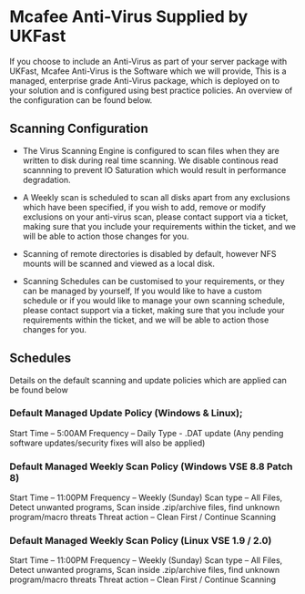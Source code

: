 # Mcafee Anti-Virus Supplied by UKFast

If you choose to include an Anti-Virus as part of your server package with UKFast, Mcafee Anti-Virus is the Software which we will provide, This is a managed, enterprise grade Anti-Virus package, which is deployed on to your solution and is configured using best practice policies. An overview of the configuration can be found below.


## Scanning Configuration

* The Virus Scanning Engine is configured to scan files when they are written to disk during real time scanning. We disable continous read scannning to prevent IO Saturation which would result in performance degradation.

* A Weekly scan is scheduled to scan all disks apart from any exclusions which have been specified, if you wish to add, remove or modify exclusions on your anti-virus scan, please contact support via a ticket, making sure that you include your requirements within the ticket, and we will be able to action those changes for you.

* Scanning of remote directories is disabled by default, however NFS mounts will be scanned and viewed as a local disk.

* Scanning Schedules can be customised to your requirements, or they can be managed by yourself, If you would like to have a custom schedule or if you would like to manage your own scanning schedule, please contact support via a ticket, making sure that you include your requirements within the ticket, and we will be able to action those changes for you.


## Schedules

Details on the default scanning and update policies which are applied can be found below

### Default Managed Update Policy (Windows & Linux);
Start Time – 5:00AM
Frequency – Daily
Type - .DAT update (Any pending software updates/security fixes will also be applied)

### Default Managed Weekly Scan Policy (Windows VSE 8.8 Patch 8)
Start Time – 11:00PM
Frequency – Weekly (Sunday)
Scan type – All Files, Detect unwanted programs, Scan inside .zip/archive files, find unknown program/macro threats
Threat action – Clean First / Continue Scanning

### Default Managed Weekly Scan Policy (Linux VSE 1.9 / 2.0)
Start Time – 11:00PM
Frequency – Weekly (Sunday)
Scan type – All Files, Detect unwanted programs, Scan inside .zip/archive files, find unknown program/macro threats
Threat action – Clean First / Continue Scanning

